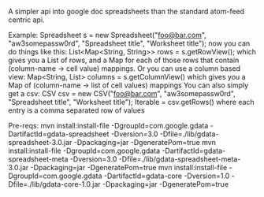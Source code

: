 A simpler api into google doc spreadsheets than the standard atom-feed centric api.

Example:
    Spreadsheet s = new Spreadsheet("foo@bar.com", "aw3somepassw0rd", "Spreadsheet title", "Worksheet title");
now you can do things like this:
    List<Map<String, String>> rows = s.getRowView();
which gives you a List of rows, and a Map for each of those rows that contain (column-name -> cell value) mappings.
Or you can use a column based view:
    Map<String, List<String>> columns = s.getColumnView()
which gives you a Map of (column-name -> list of cell values) mappings
You can also simply get a csv:
    CSV csv = new CSV("foo@bar.com", "aw3somepassw0rd", "Spreadsheet title", "Worksheet title");
    Iterable<String> = csv.getRows()
where each entry is a comma separated row of values

Pre-reqs:
	mvn install:install-file -DgroupId=com.google.gdata -DartifactId=gdata-spreadsheet -Dversion=3.0 -Dfile=./lib/gdata-spreadsheet-3.0.jar -Dpackaging=jar -DgeneratePom=true
	mvn install:install-file -DgroupId=com.google.gdata -DartifactId=gdata-spreadsheet-meta -Dversion=3.0 -Dfile=./lib/gdata-spreadsheet-meta-3.0.jar -Dpackaging=jar -DgeneratePom=true
	mvn install:install-file -DgroupId=com.google.gdata -DartifactId=gdata-core -Dversion=1.0 -Dfile=./lib/gdata-core-1.0.jar -Dpackaging=jar -DgeneratePom=true